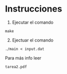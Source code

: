 # Instrucciones

1. Ejecutar el comando
```
make
```
2. Ejectuar el comando
```
./main < input.dat
```
Para más info leer
```
tarea2.pdf
```
